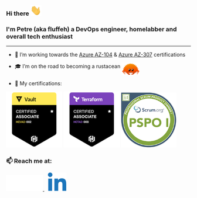 ### Hi there <img src="./src/hello.gif" width="30">

### I'm Petre (aka fluffeh) a DevOps engineer, homelabber and overall tech enthusiast
---

- 🔭 I’m working towards the <a href="https://learn.microsoft.com/en-us/credentials/certifications/azure-administrator"> Azure AZ-104</a> & <a href="https://learn.microsoft.com/en-us/credentials/certifications/azure-solutions-architect/">Azure AZ-307</a> certifications


- 🎓 I’m on the road to becoming a rustacean <img src="./src/rust.png" width="50" align="top" alt="Rust logo">


<!-- Tech stack: -->
- 📜 My certifications:
<p>
    <a href="https://www.credly.com/badges/b23cac12-f3bf-496c-a8b7-27e697c42084/public_url"><img src="./src/hashicorp-certified-vault-associate-002.png" alt="HashiCorp Certified: Vault Associate (002)"></a>
    <a href="https://www.credly.com/badges/b23cac12-f3bf-496c-a8b7-27e697c42084/public_url"><img src="./src/hashicorp-certified-terraform-associate-003.png" alt="HashiCorp Certified: Terraform Associate (003)"></a>
    <a href="https://www.credly.com/badges/86bcc7fa-6fc4-41b4-9728-98eedc48fb5e/public_url"><img src="./src/professional-scrum-product-owner-i-pspo-i.png" alt="Professional Scrum Product Owner™ I (PSPOI)" width="150"></a>
</p>

### 📫 Reach me at:
<p>
  <a href="https://matrix.to/#/@fluffeh:matrix.org">
    <picture>
      <source media="(prefers-color-scheme: dark)" srcset="./src/matrix-white.svg">
      <source media="(prefers-color-scheme: light)" srcset="./src/matrix.png">
      <img src="./src/matrix-white.svg" width="100">
    </picture>
  </a>
  <a href="www.linkedin.com/in/petre-constantinescu-400a0014b" target="_blank"><img src="./src/linkedin.png" alt="LinkedIn" width="50" hspace="10"></a>
</p>
